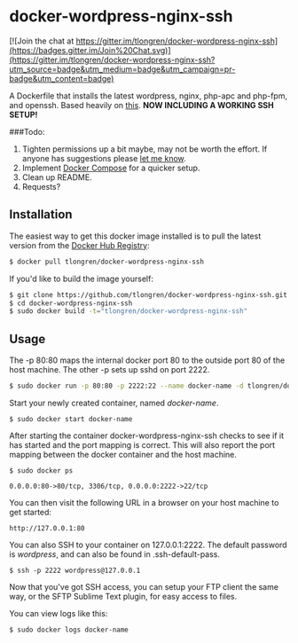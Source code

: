 # docker-wordpress-nginx-ssh

[![Join the chat at https://gitter.im/tlongren/docker-wordpress-nginx-ssh](https://badges.gitter.im/Join%20Chat.svg)](https://gitter.im/tlongren/docker-wordpress-nginx-ssh?utm_source=badge&utm_medium=badge&utm_campaign=pr-badge&utm_content=badge)

A Dockerfile that installs the latest wordpress, nginx, php-apc and php-fpm, and openssh. Based heavily on [this](https://registry.hub.docker.com/u/oskarhane/docker-wordpress-nginx-ssh/). **NOW INCLUDING A WORKING SSH SETUP!**

###Todo:

1. Tighten permissions up a bit maybe, may not be worth the effort. If anyone has suggestions please [let me know](http://longren.io/contact/).
2. Implement [Docker Compose](https://docs.docker.com/compose/) for a quicker setup.
3. Clean up README.
4. Requests?

## Installation

The easiest way to get this docker image installed is to pull the latest version from the [Docker Hub Registry](https://registry.hub.docker.com/u/tlongren/docker-wordpress-nginx-ssh/):

```bash
$ docker pull tlongren/docker-wordpress-nginx-ssh
```

If you'd like to build the image yourself:

```bash
$ git clone https://github.com/tlongren/docker-wordpress-nginx-ssh.git
$ cd docker-wordpress-nginx-ssh
$ sudo docker build -t="tlongren/docker-wordpress-nginx-ssh"
```

## Usage

The -p 80:80 maps the internal docker port 80 to the outside port 80 of the host machine. The other -p sets up sshd on port 2222.

```bash
$ sudo docker run -p 80:80 -p 2222:22 --name docker-name -d tlongren/docker-wordpress-nginx-ssh
```

Start your newly created container, named *docker-name*.

```
$ sudo docker start docker-name
```

After starting the container docker-wordpress-nginx-ssh checks to see if it has started and the port mapping is correct.  This will also report the port mapping between the docker container and the host machine.

```
$ sudo docker ps

0.0.0.0:80->80/tcp, 3306/tcp, 0.0.0.0:2222->22/tcp
```

You can then visit the following URL in a browser on your host machine to get started:

```
http://127.0.0.1:80
```

You can also SSH to your container on 127.0.0.1:2222. The default password is *wordpress*, and can also be found in .ssh-default-pass.

```
$ ssh -p 2222 wordpress@127.0.0.1
```

Now that you've got SSH access, you can setup your FTP client the same way, or the SFTP Sublime Text plugin, for easy access to files.


You can view logs like this:

```
$ sudo docker logs docker-name
```